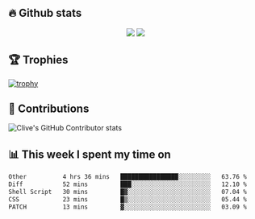 ## &#128293; Github stats

<!-- GitHub Readme Streak Stats - https://github.com/DenverCoder1/github-readme-streak-stats -->
<p align="center">

<picture>
  <source 
    srcset="https://github-readme-stats.vercel.app/api?username=clivewalkden&count_private=true&show_icons=true&theme=darcula"
    media="(prefers-color-scheme: dark)"
  />
  <source
    srcset="https://github-readme-stats.vercel.app/api?username=clivewalkden&count_private=true&show_icons=true&theme=calm"
    media="(prefers-color-scheme: light), (prefers-color-scheme: no-preference)"
  />
  <img src="https://github-readme-stats.vercel.app/api?username=clivewalkden&count_private=true&show_icons=true&theme=darcula" />
</picture>

<a href="https://git.io/streak-stats" target="_blank">
  <img src="http://github-readme-streak-stats.herokuapp.com?user=clivewalkden&theme=darcula&date_format=j%20M%5B%20Y%5D" />
</a>

</p>

## &#127942; Trophies
[![trophy](https://github-profile-trophy.vercel.app/?username=clivewalkden&theme=onedark)](https://github.com/clivewalkden/github-profile-trophy)

## &#129309; Contributions
![Clive's GitHub Contributor stats](https://github-contributor-stats.vercel.app/api?username=clivewalkden)

## &#128202; This week I spent my time on
<!--START_SECTION:waka-->

```txt
Other          4 hrs 36 mins   ████████████████░░░░░░░░░   63.76 %
Diff           52 mins         ███░░░░░░░░░░░░░░░░░░░░░░   12.10 %
Shell Script   30 mins         █▓░░░░░░░░░░░░░░░░░░░░░░░   07.04 %
CSS            23 mins         █▒░░░░░░░░░░░░░░░░░░░░░░░   05.44 %
PATCH          13 mins         ▓░░░░░░░░░░░░░░░░░░░░░░░░   03.09 %
```

<!--END_SECTION:waka-->
